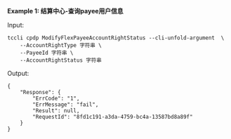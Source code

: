 **Example 1: 结算中心-查询payee用户信息**



Input: 

```
tccli cpdp ModifyFlexPayeeAccountRightStatus --cli-unfold-argument  \
    --AccountRightType 字符串 \
    --PayeeId 字符串 \
    --AccountRightStatus 字符串
```

Output: 
```
{
    "Response": {
        "ErrCode": "1",
        "ErrMessage": "fail",
        "Result": null,
        "RequestId": "8fd1c191-a3da-4759-bc4a-13587bd8a89f"
    }
}
```

